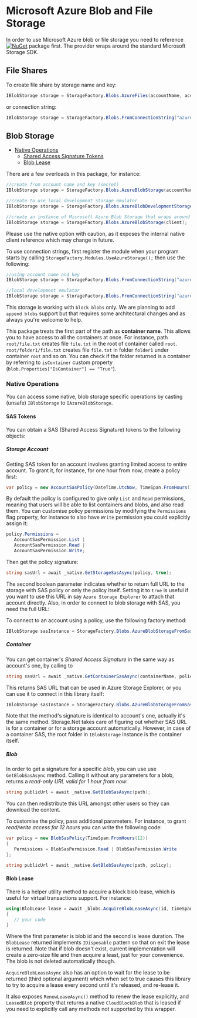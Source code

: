 # Microsoft Azure Blob and File Storage

In order to use Microsoft Azure blob or file storage you need to reference [![NuGet](https://img.shields.io/nuget/v/Storage.Net.Microsoft.Azure.Storage.svg)](https://www.nuget.org/packages/Storage.Net.Microsoft.Azure.Storage/) package first. The provider wraps around the standard Microsoft Storage SDK.

## File Shares

To create file share by storage name and key:

```csharp
IBlobStorage storage = StorageFactory.Blobs.AzureFiles(accountName, accountKey);
```

or connection string:

```csharp
IBlobStorage storage = StorageFactory.Blobs.FromConnectionString("azure.file://account=account_name;key=secret_value");
```

## Blob Storage

- [Native Operations](#native-operations)
  - [Shared Access Signature Tokens](#sas-tokens)
  - [Blob Lease](#blob-lease)

There are a few overloads in this package, for instance:

```csharp
//create from account name and key (secret)
IBlobStorage storage = StorageFactory.Blobs.AzureBlobStorage(accountName, accountKey);

//create to use local development storage emulator
IBlobStorage storage = StorageFactory.Blobs.AzureBlobDevelopmentStorage();

//create an instance of Microsoft Azure Blob Storage that wraps around native CloudBlobClient
IBlobStorage storage = StorageFactory.Blobs.AzureBlobStorage(client);
```

Please use the native option with caution, as it exposes the internal native client reference which may change in future.

To use connection strings, first register the module when your program starts by calling `StorageFactory.Modules.UseAzureStorage();` then use the following:

```csharp
//using account name and key
IBlobStorage storage = StorageFactory.Blobs.FromConnectionString("azure.blob://account=account_name;key=secret_value");

//local development emulator
IBlobStorage storage = StorageFactory.Blobs.FromConnectionString("azure.blob://development=true");
```

This storage is working with `block blobs` only. We are planning to add `append blobs` support but that requires some architectural changes and as always you're welcome to help.

This package treats the first part of the path as **container name**. This allows you to have access to all the containers at once. For instance, path `root/file.txt` creates file `file.txt` in the root of container called `root`. `root/folder1/file.txt` creates file `file.txt` in folder `folder1` under container `root` and so on. You can check if the folder returned is a container by referring to `isContainer` custom property (`blob.Properties["IsContainer"] == "True"`).


### Native Operations

You can access some native, blob storage specific operations by casting (unsafe) `IBlobStorage` to `IAzureBlobStorage`.

#### SAS Tokens

You can obtain a SAS (Shared Access Signature) tokens to the following objects:

##### Storage Account

Getting SAS token for an account involves granting limited access to entire account. To grant it, for instance, for one hour from now, create a policy first:

```csharp
var policy = new AccountSasPolicy(DateTime.UtcNow, TimeSpan.FromHours(1));
```

By default the policy is configured to give only `List` and `Read` permissions, meaning that users will be able to list containers and blobs, and also read them. You can customise policy permissions by modifying the `Permissions` flag property, for instance to also have `Write` permission you could explicitly assign it:

```csharp
policy.Permissions =
   AccountSasPermission.List |
   AccountSasPermission.Read |
   AccountSasPermission.Write;
```

Then get the policy signature:

```csharp
string sasUrl = await _native.GetStorageSasAsync(policy, true);
```

The second boolean parameter indicates whether to return full URL to the storage with SAS policy or only the policy itself. Setting it to `true` is useful if you want to use this URL in say `Azure Storage Explorer` to attach that account directly. Also, in order to connect to blob storage with SAS, you need the full URL:

To connect to an account using a policy, use the following factory method:

```csharp
IBlobStorage sasInstance = StorageFactory.Blobs.AzureBlobStorageFromSas(sasUrl);
```

##### Container

You can get container's *Shared Access Signature* in the same way as account's one, by calling to

```csharp
string sasUrl = await _native.GetContainerSasAsync(containerName, policy, true);
```

This returns SAS URL that can be used in Azure Storage Explorer, or you can use it to connect in this library itself:

```csharp
IBlobStorage sasInstance = StorageFactory.Blobs.AzureBlobStorageFromSas(sasUrl);
```

Note that the method's signature is identical to account's one, actually it's the same method. Storage.Net takes care of figuring out whether SAS URL is for a container or for a storage account automatically. However, in case of a container SAS, the root folder in `IBlobStorage` instance is the container itself.

##### Blob

In order to get a signature for a specific *blob*, you can use use `GetBlobSasAsync` method. Calling it without any parameters for a blob, returns a *read-only URL valid for 1 hour from now*:

```csharp
string publicUrl = await _native.GetBlobSasAsync(path);
```

You can then redistribute this URL amongst other users so they can download the content.

To customise the policy, pass additional parameters. For instance, to grant *read/write access for 12 hours* you can write the following code:

```csharp
var policy = new BlobSasPolicy(TimeSpan.FromHours(12))
{
   Permissions = BlobSasPermission.Read | BlobSasPermission.Write
};

string publicUrl = await _native.GetBlobSasAsync(path, policy);
```


#### Blob Lease

There is a helper utility method to acquire a block blob lease, which is useful for virtual transactions support. For instance:


```csharp
using(BlobLease lease = await _blobs.AcquireBlobLeaseAsync(id, timeSpan))
{
   // your code
}
```

Where the first parameter is blob id and the second is lease duration. The `BlobLease` returned implements `IDisposable` pattern so that on exit the lease is returned. Note that if blob doesn't exist, current implementation will create a zero-size file and then acquire a least, just for your convenience. The blob is not deleted automatically though.

`AcquireBlobLeaseAsync` also has an option to wait for the lease to be returned (third optional argument) which when set to true causes this library to try to acquire a lease every second until it's released, and re-lease it.

It also exposes `RenewLeaseAsync()` method to renew the lease explicitly, and `LeasedBlob` property that returns a native `CloudBlockBlob` that is leased if you need to explicitly call any methods not supported by this wrapper.
